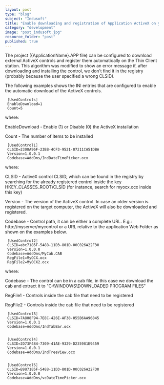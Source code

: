 ```yaml
---
layout: post
type: "blog"
subject: "Indusoft"
title: "Enable downloading and registration of Application ActiveX on your Indusoft application"
category: "development"
image: "post_indusoft.jpg"
resource_folder: "post"
published: true
---
```


The project ({ApplicationName}.APP file) can be configured to download external ActiveX controls and register them automatically on the Thin Client station. This algorithm was modified to show an error message if, after downloading and installing the control, we don't find it in the registry (probably because the user specified a wrong CLSID).

The following examples shows the INI entries that are configured to enable the automatic download of the ActiveX controls.

     [UsedControls]
     EnableDownload=1
     Count=5

where:

EnableDownload - Enable (1) or Disable (0) the ActiveX installation

Count - The number of items to be installed

     [UsedControl1]
     CLSID=2300A96F-23BB-4CF3-9521-07211CA51DBA
     Version=1.0.0.1
     Codebase=AddOns/IndDateTimePicker.ocx

where:

CLSID - ActiveX control CLSID, which can be found in the registry by searching for the already registered control inside the key HKEY_CLASSES_ROOT\CLSID (for instance, search for myocx.ocx inside this key)

Version - The version of the ActiveX control. In case an older version is registered on the target computer, the ActiveX will also be downloaded and registered.

Codebase - Control path, it can be either a complete URL. E.g.: http://myserver/mycontrol or a URL relative to the application Web Folder as shown on the examples below.


     [UsedControl2]
     CLSID=abc7185F-5488-11D3-801D-00C026A22F30
     Version=1.0.0.0
     Codebase=AddOns/MyCab.CAB
     RegFile1=MyOCX.ocx
     RegFile2=MyOCX2.ocx


where:

Codebase - The control can be in a cab file, in this case we download the cab and extract it to "C:\WINDOWS\DOWNLOADED PROGRAM FILES"

RegFile1 - Controls inside the cab file that need to be registered

RegFile2 - Controls inside the cab file that need to be registered


     [UsedControl3]
     CLSID=7A808F94-7E8C-426E-AF38-055B6AA96845
     Version=1.0.0.1
     Codebase=AddOns/IndTabBar.ocx


     [UsedControl4]
     CLSID=2D73F484-7309-41AE-9329-D235981E9459
     Version=1.0.0.1
     Codebase=AddOns/IndTreeView.ocx


     [UsedControl5]
     CLSID=B987185F-5488-11D3-801D-00C026A22F30
     Version=1.0.0.0
     Codebase=AddOns/vcDateTimePicker.ocx



                    